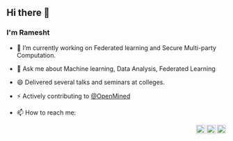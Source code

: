 ## Hi there 👋


### I'm Ramesht


- 🔭 I’m currently working on Federated learning and Secure Multi-party Computation.
- 💬 Ask me about Machine learning, Data Analysis, Federated Learning
- 😄 Delivered several talks and seminars at colleges.
- ⚡ Actively contributing to [@OpenMined](https://github.com/OpenMined)

- 📫 How to reach me: 

<a href="https://codesandbox.io/u/anuraghazra">
  <img align="right" alt="ramesht shukla | slack" width="20px" src="https://raw.githubusercontent.com/ramesht007/ramesht007/master/assets/slack.svg" />
</a>
<a href="https://twitter.com/anuraghazru">
  <img align="right" alt="Ramesht shukla | Linkedin" width="21px" src="https://raw.githubusercontent.com/ramesht007/ramesht007/master/assets/linkedIN.svg" />
</a>
<a href="https://discord.gg/VK4k3Br">
  <img align="right" alt="Ramesht Shukla | twitter" width="21px" src="https://raw.githubusercontent.com/ramesht007/ramesht007/master/assets/twitter.svg" />
</a>

<br />
<br />




<!-- 🌱 I’m currently learning ...- 👯 I’m looking to collaborate on ...- 🤔 I’m looking for help with ...-->
